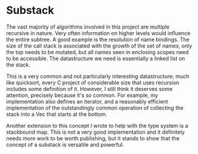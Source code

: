 # Substack

The vast majority of algorithms involved in this project are multiple recursive in nature. Very often information on higher levels would influence the entire subtree. A good example is the resolution of name bindings. The size of the call stack is associated with the growth of the set of names, only the top needs to be mutated, but all names seen in enclosing scopes need to be accessible. The datastructure we need is essentially a linked list on the stack.

This is a very common and not particularly interesting datastructure; much like quicksort, every C project of considerable size that uses recursion includes some definition of it. However, I still think it deserves some attention, precisely because it's so common. For example, my implementation also defines an iterator, and a reasonably efficient implementation of the outstandingly common operation of collecting the stack into a Vec that starts at the bottom.

Another extension to this concept I wrote to help with the type system is a stackbound map. This is not a very good implementation and it definitely needs more work to be worth publishing, but it stands to show that the concept of a substack is versatile and powerful.